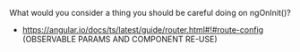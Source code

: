 What would you consider a thing you should be careful doing on ngOnInit()?
* https://angular.io/docs/ts/latest/guide/router.html#!#route-config (OBSERVABLE PARAMS AND COMPONENT RE-USE)
